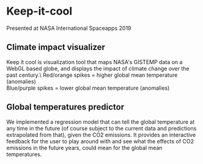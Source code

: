 # Keep-it-cool
Presented at NASA International Spaceapps 2019

## Climate impact visualizer
Keep it cool is visualization tool that maps NASA's GISTEMP data on a WebGL based globe, and displays the impact of climate change over the past century.\ 
Red/orange spikes = higher global mean temperature (anomalies)\
Blue/purple spikes = lower global mean temperature (anomalies)

## Global temperatures predictor 
We implemented a regression model that can tell the global temperature at any time in the future (of course subject to the current data and predictions extrapolated from that), given the CO2 emissions. It provides an interactive feedback for the user to play around with and see what the effects of CO2 emissions in the future years, could mean for the global mean temperatures.
